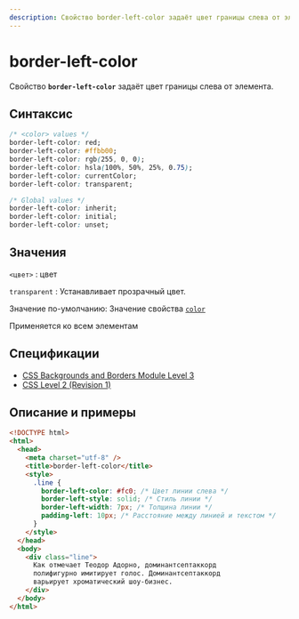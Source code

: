 ```yaml
---
description: Свойство border-left-color задаёт цвет границы слева от элемента
---
```


# border-left-color

Свойство **`border-left-color`** задаёт цвет границы слева от элемента.

## Синтаксис

```css
/* <color> values */
border-left-color: red;
border-left-color: #ffbb00;
border-left-color: rgb(255, 0, 0);
border-left-color: hsla(100%, 50%, 25%, 0.75);
border-left-color: currentColor;
border-left-color: transparent;

/* Global values */
border-left-color: inherit;
border-left-color: initial;
border-left-color: unset;
```

## Значения

`<цвет>`
: цвет

`transparent`
: Устанавливает прозрачный цвет.

Значение по-умолчанию: Значение свойства [`color`](color.md)

Применяется ко всем элементам

## Спецификации

- [CSS Backgrounds and Borders Module Level 3](http://dev.w3.org/csswg/css3-background/#border-left-color)
- [CSS Level 2 (Revision 1)](http://www.w3.org/TR/CSS2/box.html#border-color-properties)

## Описание и примеры

```html
<!DOCTYPE html>
<html>
  <head>
    <meta charset="utf-8" />
    <title>border-left-color</title>
    <style>
      .line {
        border-left-color: #fc0; /* Цвет линии слева */
        border-left-style: solid; /* Стиль линии */
        border-left-width: 7px; /* Толщина линии */
        padding-left: 10px; /* Расстояние между линией и текстом */
      }
    </style>
  </head>
  <body>
    <div class="line">
      Как отмечает Теодор Адорно, доминантсептаккорд
      полифигурно имитирует голос. Доминантсептаккорд
      варьирует хроматический шоу-бизнес.
    </div>
  </body>
</html>
```

